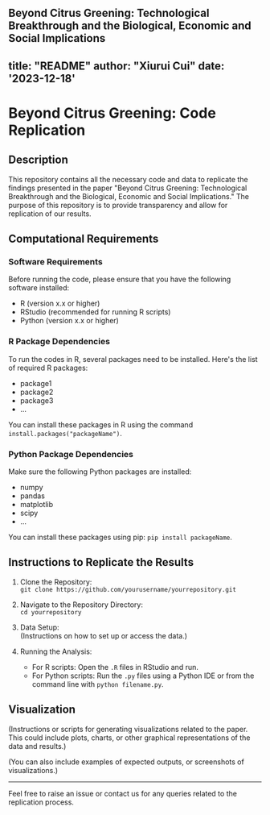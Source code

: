 Beyond Citrus Greening: Technological Breakthrough and the Biological, Economic and Social Implications 
---
title: "README"
author: "Xiurui Cui"
date: '2023-12-18'
---
# Beyond Citrus Greening: Code Replication

## Description

This repository contains all the necessary code and data to replicate the findings presented in the paper "Beyond Citrus Greening: Technological Breakthrough and the Biological, Economic and Social Implications." The purpose of this repository is to provide transparency and allow for replication of our results.

## Computational Requirements

### Software Requirements

Before running the code, please ensure that you have the following software installed:

- R (version x.x or higher)
- RStudio (recommended for running R scripts)
- Python (version x.x or higher)

### R Package Dependencies

To run the codes in R, several packages need to be installed. Here's the list of required R packages:

- package1
- package2
- package3
- ...

You can install these packages in R using the command `install.packages("packageName")`.

### Python Package Dependencies

Make sure the following Python packages are installed:

- numpy
- pandas
- matplotlib
- scipy
- ...

You can install these packages using pip: `pip install packageName`.

## Instructions to Replicate the Results

1. Clone the Repository:  
   `git clone https://github.com/yourusername/yourrepository.git`

2. Navigate to the Repository Directory:  
   `cd yourrepository`

3. Data Setup:  
   (Instructions on how to set up or access the data.)

4. Running the Analysis:  
   - For R scripts: Open the `.R` files in RStudio and run.
   - For Python scripts: Run the `.py` files using a Python IDE or from the command line with `python filename.py`.

## Visualization

(Instructions or scripts for generating visualizations related to the paper. This could include plots, charts, or other graphical representations of the data and results.)

(You can also include examples of expected outputs, or screenshots of visualizations.)

---

Feel free to raise an issue or contact us for any queries related to the replication process.
